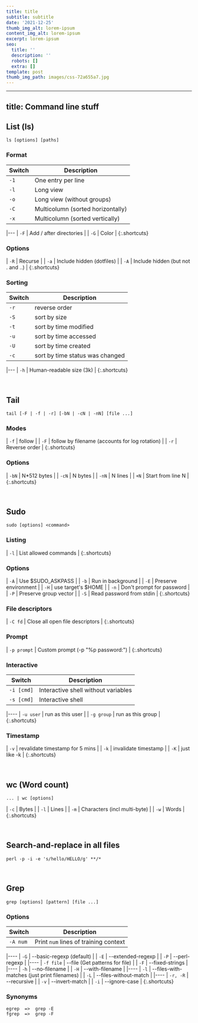 ```yaml
---
title: title
subtitle: subtitle
date: '2021-12-25'
thumb_img_alt: lorem-ipsum
content_img_alt: lorem-ipsum
excerpt: lorem-ipsum
seo:
  title: ''
  description: ''
  robots: []
  extra: []
template: post
thumb_img_path: images/css-72a655a7.jpg
---
```

---
title: Command line stuff
---

## List (ls)

    ls [options] [paths]

### Format

| Switch | Description                       |
| ------ | --------------------------------- |
| `-1`   | One entry per line                |
| `-l`   | Long view                         |
| `-o`   | Long view (without groups)        |
| `-C`   | Multicolumn (sorted horizontally) |
| `-x`   | Multicolumn (sorted vertically)   |

|---
| `-F` | Add / after directories |
| `-G` | Color |
{:.shortcuts}

### Options

| `-R` | Recurse |
| `-a` | Include hidden (dotfiles) |
| `-A` | Include hidden (but not . and ..) |
{:.shortcuts}

### Sorting

| Switch | Description                     |
| ------ | ------------------------------- |
| `-r`   | reverse order                   |
| `-S`   | sort by size                    |
| `-t`   | sort by time modified           |
| `-u`   | sort by time accessed           |
| `-U`   | sort by time created            |
| `-c`   | sort by time status was changed |

|---
| `-h` | Human-readable size (3k) |
{:.shortcuts}

<br>

## Tail

    tail [-F | -f | -r] [-bN | -cN | -nN] [file ...]

### Modes

| `-f` | follow |
| `-F` | follow by filename (accounts for log rotation) |
| `-r` | Reverse order |
{:.shortcuts}

### Options

| `-bN` | N\*512 bytes |
| `-cN` | N bytes |
| `-nN` | N lines |
| `+N` | Start from line N |
{:.shortcuts}

<br>

## Sudo

```
sudo [options] <command>
```

### Listing

| `-l` | List allowed commands |
{:.shortcuts}

### Options

| `-A` | Use $SUDO_ASKPASS |
| `-b` | Run in background |
| `-E` | Preserve environment |
| `-H` | use target's $HOME |
| `-n` | Don't prompt for password |
| `-P` | Preserve group vector |
| `-S` | Read password from stdin |
{:.shortcuts}

### File descriptors

| `-C fd` | Close all open file descriptors |
{:.shortcuts}

### Prompt

| `-p prompt` | Custom prompt (-p "%p password:") |
{:.shortcuts}

### Interactive

| Switch     | Description                         |
| ---------- | ----------------------------------- |
| `-i [cmd]` | Interactive shell without variables |
| `-s [cmd]` | Interactive shell                   |

|----
| `-u user` | run as this user |
| `-g group` | run as this group |
{:.shortcuts}

### Timestamp

| `-v` | revalidate timestamp for 5 mins |
| `-k` | invalidate timestamp |
| `-K` | just like -k |
{:.shortcuts}

<br>

## wc (Word count)

```
... | wc [options]
```

| `-c` | Bytes |
| `-l` | Lines |
| `-m` | Characters (incl multi-byte) |
| `-w` | Words |
{:.shortcuts}

<br>

## Search-and-replace in all files

    perl -p -i -e 's/hello/HELLO/g' **/*

<br>

## Grep

```
grep [options] [pattern] [file ...]
```

### Options

| Switch   | Description                           |
| -------- | ------------------------------------- |
| `-A num` | Print `num` lines of training context |

|----
| `-G` | --basic-regexp (default) |
| `-E` | --extended-regexp |
| `-P` | --perl-regexp |
|----
| `-f file` | --file (Get patterns for file) |
| `-F` | --fixed-strings |
|----
| `-h` | --no-filename |
| `-H` | --with-filename |
|----
| `-l` | --files-with-matches (just print filenames) |
| `-L` | --files-without-match |
|----
| `-r, -R` | --recursive |
| `-v` | --invert-match |
| `-i` | --ignore-case |
{:.shortcuts}

### Synonyms

    egrep  =>  grep -E
    fgrep  =>  grep -F
